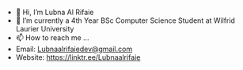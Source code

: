 - 👋 Hi, I’m Lubna Al Rifaie
- 🌱 I’m currently a 4th Year BSc Computer Science Student at Wilfrid Laurier University
- 📫 How to reach me ...
- Email: Lubnaalrifaiedev@gmail.com
- Website: https://linktr.ee/Lubnaalrifaie

<!---
Lubnaalrifaie1/Lubnaalrifaie1 is a ✨ special ✨ repository because its `README.md` (this file) appears on your GitHub profile.
You can click the Preview link to take a look at your changes.
--->
